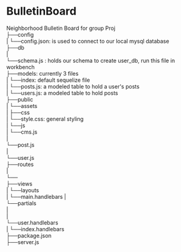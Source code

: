 # BulletinBoard  
Neighborhood Bulletin Board for group Proj  
├──config  
|  └──config.json: is used to connect to our local mysql database  
├──db  
|  
└──schema.js : holds our schema to create user_db, run this file in workbench  
├──models: currently 3 files  
| └──index: default sequelize file  
| └──posts.js: a modeled table to hold a user's posts  
| └──users.js: a modeled table to hold posts  
├──public  
| └──assets   
| ├──css  
| └──style.css: general styling  
| └──js  
| └──cms.js  
|  
└──post.js  
|  
└──user.js  
├──routes  
|  
└──  
├──views  
| └──layouts  
|   └──main.handlebars 
|  
└──partials  
|  
|  
└──user.handlebars  
| └──index.handlebars   
├──package.json  
├──server.js  
